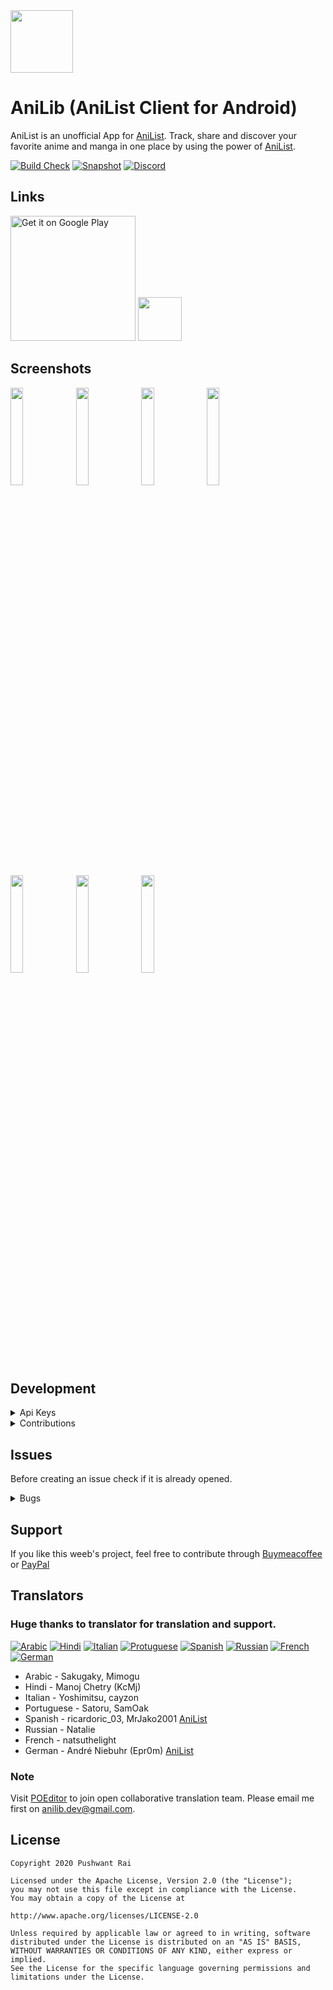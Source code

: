 <img src="https://raw.githubusercontent.com/rev0lgenX/AniLib/ftr-social/.github/assets/anilib_icon.png" width="100px"/>

# AniLib (AniList Client for Android)
AniList is an unofficial App for [AniList](https://anilist.co/). Track, share and discover your favorite anime and manga in one place by using the power of [AniList](https://anilist.co/).

[![Build Check](https://github.com/rev0lgenX/AniLib/workflows/AniLib%20build%20check/badge.svg?branch=dev&event=push)](https://github.com/rev0lgenX/AniLib/actions) [![Snapshot](https://img.shields.io/github/v/release/rev0lgenX/AniLib-Snapshot?label=Snapshot)](https://github.com/rev0lgenX/AniLib-Snapshot/releases)   [![Discord](https://img.shields.io/discord/762249048748589066?color=%236E85D3&label=Discord&logo=Discord)](https://discord.gg/Gd2TVQT)

## Links
<a href='https://play.google.com/store/apps/details?id=com.revolgenx.anilib&hl=en&gl=US&pcampaignid=pcampaignidMKT-Other-global-all-co-prtnr-py-PartBadge-Mar2515-1'  target="_blank"><img alt='Get it on Google Play' src='https://play.google.com/intl/en_us/badges/static/images/badges/en_badge_web_generic.png' width="200px"/></a>
<a href="https://anilib.onrender.com" target="_blank"><img src="https://raw.githubusercontent.com/rev0lgenX/AniLib/master/.github/assets/anilib_icon.png" width="70px"/></a>

## Screenshots
<img src="https://raw.githubusercontent.com/rev0lgenX/AniLib/master/.github/assets/1a.jpg" width="20%"> <img src="https://raw.githubusercontent.com/rev0lgenX/AniLib/master/.github/assets/1b.jpg" width="20%"> <img src="https://raw.githubusercontent.com/rev0lgenX/AniLib/master/.github/assets/1c.jpg" width="20%"> <img src="https://raw.githubusercontent.com/rev0lgenX/AniLib/master/.github/assets/1d.jpg" width="20%"> <img src="https://raw.githubusercontent.com/rev0lgenX/AniLib/master/.github/assets/2a.jpg" width="20%"> <img src="https://raw.githubusercontent.com/rev0lgenX/AniLib/master/.github/assets/2b.jpg" width="20%"> <img src="https://raw.githubusercontent.com/rev0lgenX/AniLib/master/.github/assets/2c.jpg" width="20%">


## Development
<details><summary>Api Keys</summary>
        
Supply AniList Api Keys into `secret.properties`.

Rename file `example.secret.properties` to `secret.properties` and add properties as required in root project folder.
 
</details>

<details><summary>Contributions</summary>
        
* Always create pull request to master branch.<br>
* Please pull to latest before sending pull request to avoid merge conflict.<br>
* Create description about what it does or solve.<br>

</details>

## Issues
Before creating an issue check if it is already opened. 

<details><summary>Bugs</summary>
        
* Check if bug is already fixed.<br>
* Create an issue with steps to reproduce the bug and a screenshot would help.
* Report/Discuss about the issue in chat if you are unsure about it. [![Discord Issue](https://img.shields.io/discord/762249048748589066?logo=Discord)](https://discord.gg/AtqszAG)

</details>

## Support
If you like this weeb's project, feel free to contribute through [Buymeacoffee](https://www.buymeacoffee.com/9qP65KlG4) or [PayPal](https://paypal.me/rev0lgenX?locale.x=en_US)
        
## Translators
        
### Huge thanks to translator for translation and support.
        
[![Arabic](https://img.shields.io/poeditor/progress/383723/ar?style=flat-square&token=c3d1af31e50c5f13084f923522f05a55)](https://poeditor.com/join/project?hash=d9NRHxgZSb)
[![Hindi](https://img.shields.io/poeditor/progress/383723/hi?style=flat-square&token=c3d1af31e50c5f13084f923522f05a55)](https://poeditor.com/join/project?hash=d9NRHxgZSb)
[![Italian](https://img.shields.io/poeditor/progress/383723/it?style=flat-square&token=c3d1af31e50c5f13084f923522f05a55)](https://poeditor.com/join/project?hash=d9NRHxgZSb)
[![Protuguese](https://img.shields.io/poeditor/progress/383723/pt?style=flat-square&token=c3d1af31e50c5f13084f923522f05a55)](https://poeditor.com/join/project?hash=d9NRHxgZSb)
[![Spanish](https://img.shields.io/poeditor/progress/383723/es?style=flat-square&token=c3d1af31e50c5f13084f923522f05a55)](https://poeditor.com/join/project?hash=d9NRHxgZSb)
[![Russian](https://img.shields.io/poeditor/progress/383723/ru?style=flat-square&token=c3d1af31e50c5f13084f923522f05a55)](https://poeditor.com/join/project?hash=d9NRHxgZSb)
[![French](https://img.shields.io/poeditor/progress/383723/fr?style=flat-square&token=c3d1af31e50c5f13084f923522f05a55)](https://poeditor.com/join/project?hash=d9NRHxgZSb)
[![German](https://img.shields.io/poeditor/progress/383723/de?style=flat-square&token=c3d1af31e50c5f13084f923522f05a55)](https://poeditor.com/join/project?hash=d9NRHxgZSb)

* Arabic - Sakugaky, Mimogu
* Hindi - Manoj Chetry (KcMj)
* Italian - Yoshimitsu, cayzon
* Portuguese - Satoru, SamOak
* Spanish - ricardoric_03, MrJako2001 [AniList](https://anilist.co/user/MrJaco/)
* Russian - Natalie
* French - natsuthelight
* German - André Niebuhr (Epr0m) [AniList](https://anilist.co/user/Epr0m/)
        
### Note
Visit [POEditor](https://poeditor.com/join/project?hash=d9NRHxgZSb) to join open collaborative translation team. Please email me first on anilib.dev@gmail.com.        
        
## License

    Copyright 2020 Pushwant Rai
    
    Licensed under the Apache License, Version 2.0 (the "License");
    you may not use this file except in compliance with the License.
    You may obtain a copy of the License at
    
    http://www.apache.org/licenses/LICENSE-2.0
    
    Unless required by applicable law or agreed to in writing, software
    distributed under the License is distributed on an "AS IS" BASIS,
    WITHOUT WARRANTIES OR CONDITIONS OF ANY KIND, either express or implied.
    See the License for the specific language governing permissions and
    limitations under the License.
